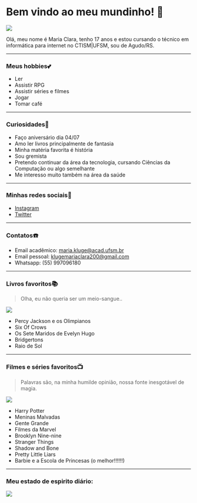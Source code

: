 # Bem vindo ao meu mundinho! 👋

![](http://pa1.narvii.com/6767/723fb59181b6fe8e6c0bd07de086e385b9c20d2c_00.gif)

Olá, meu nome é Maria Clara, tenho 17 anos e estou cursando o técnico em informática para internet no CTISM|UFSM, sou de Agudo/RS.

---------------------------------------------
### Meus hobbies💕
* Ler
* Assistir RPG
* Assistir séries e filmes
* Jogar
* Tomar café

-----------------------------------------------------------
### Curiosidades🥳
* Faço aniversário dia 04/07
* Amo ler livros principalmente de fantasia
* Minha matéria favorita é história
* Sou gremista
* Pretendo continuar da área da tecnologia, cursando Ciências da Computação ou algo semelhante
* Me interesso muito também na área da saúde

-------------------------------------------------
### Minhas redes sociais📱
* [Instagram](https://www.instagram.com/klugee.mc/)
* [Twitter](https://twitter.com/klugeemc)

-----------------------------------
### Contatos☎️
* Email acadêmico: maria.kluge@acad.ufsm.br
* Email pessoal: klugemariaclara200@gmail.com
* Whatsapp: (55) 997096180
---------------------------------
### Livros favoritos📚
>Olha, eu não queria ser um meio-sangue..

![](https://thumbs.gfycat.com/PoshDevotedGrebe-size_restricted.gif)
* Percy Jackson e os Olimpianos
* Six Of Crows
* Os Sete Maridos de Evelyn Hugo
* Bridgertons
* Raio de Sol

------------------------------------------
### Filmes e séries favoritos📺
>Palavras são, na minha humilde opinião, nossa fonte inesgotável de magia.

![](https://media4.giphy.com/media/26BRzozg4TCBXv6QU/200.gif)
* Harry Potter
* Meninas Malvadas
* Gente Grande
* Filmes da Marvel
* Brooklyn Nine-nine
* Stranger Things
* Shadow and Bone
* Pretty Little Liars
* Barbie e a Escola de Princesas (o melhor!!!!!!)

-------------------------------------------
### Meu estado de espirito diário:

![](http://media.tumblr.com/tumblr_m6m78cZAYc1rni1ka.gif)
